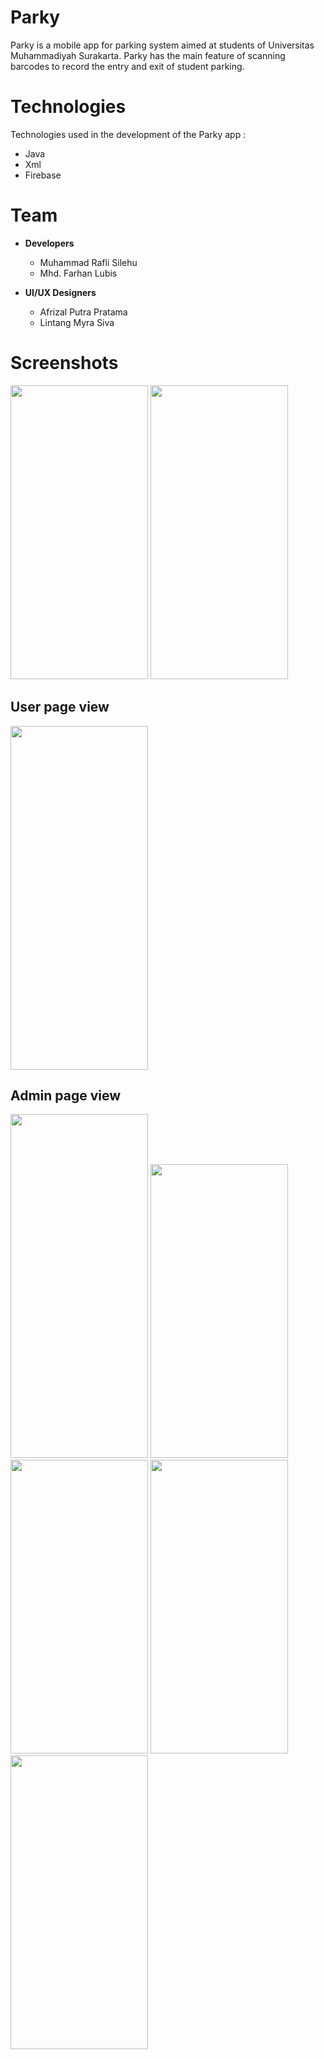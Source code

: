 # Parky
Parky is a mobile app for parking system aimed at students of Universitas Muhammadiyah Surakarta. Parky has the main feature of scanning barcodes to record the entry and exit of student parking. 

# Technologies
Technologies used in the development of the Parky app :
- Java
- Xml
- Firebase

# Team

- **Developers**
  - Muhammad Rafli Silehu
  - Mhd. Farhan Lubis	

- **UI/UX Designers**
  - Afrizal Putra Pratama	
  - Lintang Myra Siva

# Screenshots

<img src= "https://github.com/overlogic-universe/parky/assets/129678009/b4f0925f-83ce-40e0-bc09-4a5fc2e054a4"  height = "470" width = "220"/>

<img src= "https://github.com/overlogic-universe/parky/assets/129678009/192a2130-cf3d-422c-9b33-0bb6d53f857d"  height = "470" width = "220"/>

## User page view

<img src= "https://github.com/overlogic-universe/parky/assets/129678009/0d5b6fec-468b-4085-a02f-9286504185d6"  height = "550" width = "220"/>

## Admin page view
<img src= "https://github.com/overlogic-universe/parky/assets/129678009/b762118e-fd47-419d-91c6-859ea341427a"  height = "550" width = "220"/>
<img src= "https://github.com/overlogic-universe/parky/assets/129678009/e14ef5dc-e23e-4c8c-9e98-7153b1de0e92"  height = "470" width = "220"/>
<img src= "https://github.com/overlogic-universe/parky/assets/129678009/116bb98f-165b-4227-b90d-60e16134138c"  height = "470" width = "220"/>
<img src= "https://github.com/overlogic-universe/parky/assets/129678009/95cc9341-65d3-4b25-a531-f24f7975b2fc"  height = "470" width = "220"/>
<img src= "https://github.com/overlogic-universe/parky/assets/129678009/8e337194-a96b-4a94-ae78-1e84371ba9ed"  height = "470" width = "220"/>
